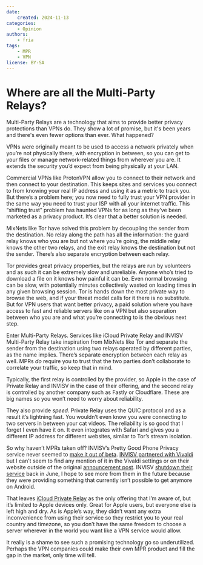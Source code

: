 ```yaml
---
date:
    created: 2024-11-13
categories:
    - Opinion
authors:
    - fria
tags:
    - MPR
    - VPN
license: BY-SA
---
```

# Where are all the Multi-Party Relays?

Multi-Party Relays are a technology that aims to provide better privacy protections than VPNs do. They show a lot of promise, but it's been years and there's even fewer options than ever. What happened?<!-- more -->

VPNs were originally meant to be used to access a network privately when you’re not physically there, with encryption in between, so you can get to your files or manage network-related things from wherever you are. It extends the security you’d expect from being physically at your LAN.

Commercial VPNs like ProtonVPN allow you to connect to their network and then connect to your destination. This keeps sites and services you connect to from knowing your real IP address and using it as a metric to track you. But there’s a problem here; you now need to fully trust your VPN provider in the same way you need to trust your ISP with all your internet traffic. This “shifting trust” problem has haunted VPNs for as long as they’ve been marketed as a privacy product. It’s clear that a better solution is needed.

MixNets like Tor have solved this problem by decoupling the sender from the destination. No relay along the path has all the information: the guard relay knows who you are but not where you’re going, the middle relay knows the other two relays, and the exit relay knows the destination but not the sender. There’s also separate encryption between each relay.

Tor provides great privacy properties, but the relays are run by volunteers and as such it can be extremely slow and unreliable. Anyone who’s tried to download a file on it knows how painful it can be. Even normal browsing can be slow, with potentially minutes collectively wasted on loading times in any given browsing session. Tor is hands down the most private way to browse the web, and if your threat model calls for it there is no substitute. But for VPN users that want better privacy, a paid solution where you have access to fast and reliable servers like on a VPN but also separation between who you are and what you’re connecting to is the obvious next step.

Enter Multi-Party Relays. Services like iCloud Private Relay and INVISV Multi-Party Relay take inspiration from MixNets like Tor and separate the sender from the destination using two relays operated by different parties, as the name implies. There’s separate encryption between each relay as well. MPRs *do* require you to trust that the two parties don’t collaborate to correlate your traffic, so keep that in mind.

Typically, the first relay is controlled by the provider, so Apple in the case of Private Relay and INVISV in the case of their offering, and the second relay is controlled by another company such as Fastly or Cloudflare. These are big names so you won’t need to worry about reliability.

They also provide *speed*. Private Relay uses the QUIC protocol and as a result it’s lightning fast. You wouldn’t even know you were connecting to two servers in between your cat videos. The reliability is so good that I forget I even have it on. It even integrates with Safari and gives you a different IP address for different websites, similar to Tor’s stream isolation.

So why haven’t MPRs taken off? INVISV’s Pretty Good Phone Privacy service never seemed to [make it out of beta](https://invisv.com/pgpp/#pgpp-release-notes). [INVISV partnered with Vivaldi](https://invisv.com/articles/vivaldi-privacy-guard) but I can’t seem to find any mention of it in the Vivaldi settings or on their website outside of the original [announcement post](https://vivaldi.com/blog/desktop/privacy-guard-your-privacy-matters-vivaldi-browser-snapshot-3319-12/). INVISV [shutdown their service](https://invisv.com/articles/service_shutdown.html) back in June, I hope to see more from them in the future because they were providing something that currently isn’t possible to get anymore on Android.

That leaves [iCloud Private Relay](https://support.apple.com/en-us/102602) as the only offering that I’m aware of, but it’s limited to Apple devices only. Great for Apple users, but everyone else is left high and dry. As is Apple’s way, they didn’t want any extra inconvenience from using their service so they restrict you to your real country and timezone, so you don’t have the same freedom to choose a server wherever in the world you want like a VPN service would allow.

It really is a shame to see such a promising technology go so underutilized. Perhaps the VPN companies could make their own MPR product and fill the gap in the market, only time will tell.
